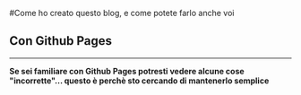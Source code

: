 #Come ho creato questo blog, e come potete farlo anche voi
## Con Github Pages

---

**Se sei familiare con Github Pages potresti vedere alcune cose "incorrette"... questo è perchè sto cercando di mantenerlo semplice**

